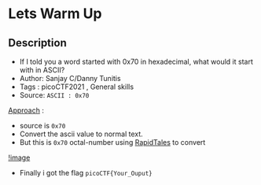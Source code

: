 # Lets Warm Up

## Description
- If I told you a word started with 0x70 in hexadecimal, what would it start with in ASCII?
- Author: Sanjay C/Danny Tunitis
- Tags  : picoCTF2021 , General skills
- Source: `ASCII : 0x70`

<ins>Approach</ins> :
- source is `0x70`
- Convert the ascii value to normal text.
- But this is `0x70` octal-number using [RapidTales](https://www.rapidtables.com/convert/number/hex-to-ascii.html) to convert

[!image](https://cybercrack.net/wp-content/uploads/2019/10/asciitable.png)

- Finally i got the flag `picoCTF{Your_Ouput}`
